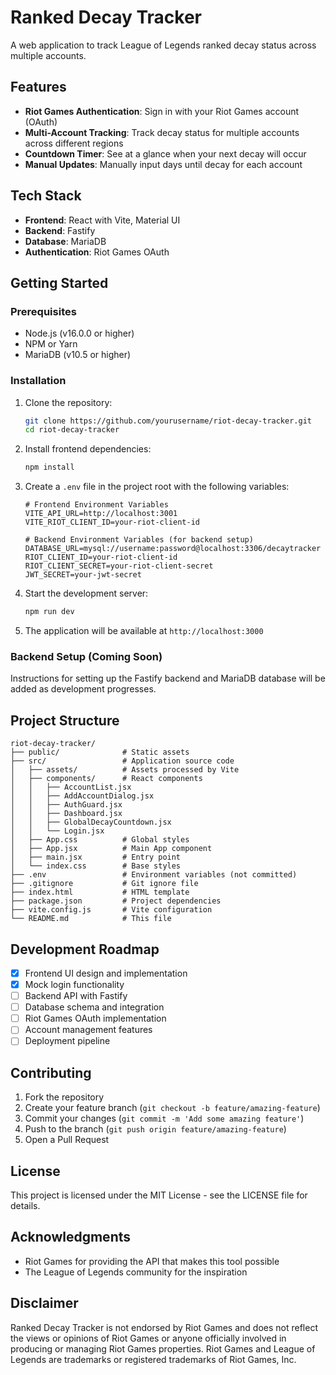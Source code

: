 # Ranked Decay Tracker

A web application to track League of Legends ranked decay status across multiple accounts.

## Features

- **Riot Games Authentication**: Sign in with your Riot Games account (OAuth)
- **Multi-Account Tracking**: Track decay status for multiple accounts across different regions
- **Countdown Timer**: See at a glance when your next decay will occur
- **Manual Updates**: Manually input days until decay for each account

## Tech Stack

- **Frontend**: React with Vite, Material UI
- **Backend**: Fastify
- **Database**: MariaDB
- **Authentication**: Riot Games OAuth

## Getting Started

### Prerequisites

- Node.js (v16.0.0 or higher)
- NPM or Yarn
- MariaDB (v10.5 or higher)

### Installation

1. Clone the repository:
   ```bash
   git clone https://github.com/yourusername/riot-decay-tracker.git
   cd riot-decay-tracker
   ```

2. Install frontend dependencies:
   ```bash
   npm install
   ```

3. Create a `.env` file in the project root with the following variables:
   ```
   # Frontend Environment Variables
   VITE_API_URL=http://localhost:3001
   VITE_RIOT_CLIENT_ID=your-riot-client-id
   
   # Backend Environment Variables (for backend setup)
   DATABASE_URL=mysql://username:password@localhost:3306/decaytracker
   RIOT_CLIENT_ID=your-riot-client-id
   RIOT_CLIENT_SECRET=your-riot-client-secret
   JWT_SECRET=your-jwt-secret
   ```

4. Start the development server:
   ```bash
   npm run dev
   ```

5. The application will be available at `http://localhost:3000`

### Backend Setup (Coming Soon)

Instructions for setting up the Fastify backend and MariaDB database will be added as development progresses.

## Project Structure

```
riot-decay-tracker/
├── public/              # Static assets
├── src/                 # Application source code
│   ├── assets/          # Assets processed by Vite
│   ├── components/      # React components
│   │   ├── AccountList.jsx
│   │   ├── AddAccountDialog.jsx
│   │   ├── AuthGuard.jsx
│   │   ├── Dashboard.jsx
│   │   ├── GlobalDecayCountdown.jsx
│   │   └── Login.jsx
│   ├── App.css          # Global styles
│   ├── App.jsx          # Main App component
│   ├── main.jsx         # Entry point
│   └── index.css        # Base styles
├── .env                 # Environment variables (not committed)
├── .gitignore           # Git ignore file
├── index.html           # HTML template
├── package.json         # Project dependencies
├── vite.config.js       # Vite configuration
└── README.md            # This file
```

## Development Roadmap

- [x] Frontend UI design and implementation
- [x] Mock login functionality
- [ ] Backend API with Fastify
- [ ] Database schema and integration
- [ ] Riot Games OAuth implementation
- [ ] Account management features
- [ ] Deployment pipeline

## Contributing

1. Fork the repository
2. Create your feature branch (`git checkout -b feature/amazing-feature`)
3. Commit your changes (`git commit -m 'Add some amazing feature'`)
4. Push to the branch (`git push origin feature/amazing-feature`)
5. Open a Pull Request

## License

This project is licensed under the MIT License - see the LICENSE file for details.

## Acknowledgments

- Riot Games for providing the API that makes this tool possible
- The League of Legends community for the inspiration

## Disclaimer

Ranked Decay Tracker is not endorsed by Riot Games and does not reflect the views or opinions of Riot Games or anyone officially involved in producing or managing Riot Games properties. Riot Games and League of Legends are trademarks or registered trademarks of Riot Games, Inc.
